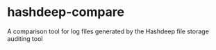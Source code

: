 # hashdeep-compare
A comparison tool for log files generated by the Hashdeep file storage auditing tool
